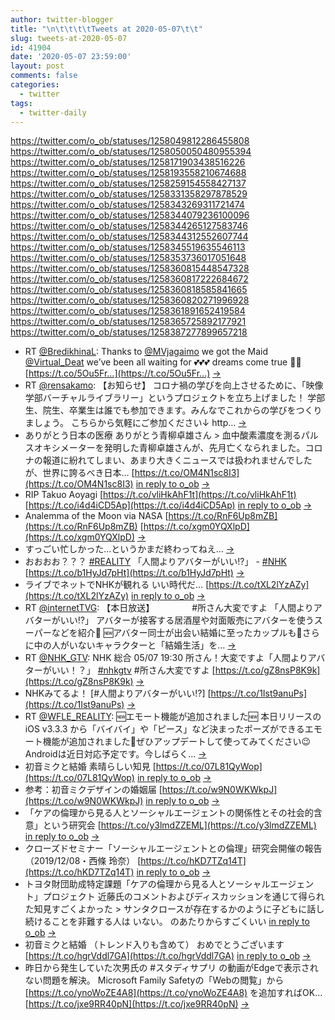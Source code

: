 ```yaml
---
author: twitter-blogger
title: "\n\t\t\t\tTweets at 2020-05-07\t\t"
slug: tweets-at-2020-05-07
id: 41904
date: '2020-05-07 23:59:00'
layout: post
comments: false
categories:
  - twitter
tags:
  - twitter-daily
---
```


https://twitter.com/o_ob/statuses/1258049812286455808 https://twitter.com/o_ob/statuses/1258050050480955394 https://twitter.com/o_ob/statuses/1258171903438516226 https://twitter.com/o_ob/statuses/1258193558210674688 https://twitter.com/o_ob/statuses/1258259154558427137 https://twitter.com/o_ob/statuses/1258331358297878529 https://twitter.com/o_ob/statuses/1258343269311721474 https://twitter.com/o_ob/statuses/1258344079236100096 https://twitter.com/o_ob/statuses/1258344265127583746 https://twitter.com/o_ob/statuses/1258344312552607744 https://twitter.com/o_ob/statuses/1258345519635546113 https://twitter.com/o_ob/statuses/1258353736017051648 https://twitter.com/o_ob/statuses/1258360815448547328 https://twitter.com/o_ob/statuses/1258360817222684672 https://twitter.com/o_ob/statuses/1258360818585841665 https://twitter.com/o_ob/statuses/1258360820271996928 https://twitter.com/o_ob/statuses/1258361891652419584 https://twitter.com/o_ob/statuses/1258365725892177921 https://twitter.com/o_ob/statuses/1258387277899657218  

*   RT [@BredikhinaL](https://twitter.com/BredikhinaL): Thanks to [@MVjagaimo](https://twitter.com/MVjagaimo) we got the Maid [@Virtual_Deat](https://twitter.com/Virtual_Deat) we’ve been all waiting for 💕💕💕 dreams come true 🦇🌺 [https://t.co/5Ou5Fr…](https://t.co/5Ou5Fr…) [->](https://twitter.com/o_ob/statuses/1258049812286455808)
*   RT [@rensakamo](https://twitter.com/rensakamo): 【お知らせ】 コロナ禍の学びを向上させるために、「映像学部バーチャルライブラリー」というプロジェクトを立ち上げました！ 学部生、院生、卒業生は誰でも参加できます。みんなでこれからの学びをつくりましょう。 こちらから気軽にご参加ください↓ http… [->](https://twitter.com/o_ob/statuses/1258050050480955394)
*   ありがとう日本の医療 ありがとう青柳卓雄さん > 血中酸素濃度を測るパルスオキシメーターを発明した青柳卓雄さんが、先月亡くなられました。コロナの報道に紛れてしまい、あまり大きくニュースでは扱われませんでしたが、世界に誇るべき日本… [https://t.co/OM4N1sc8I3](https://t.co/OM4N1sc8I3) [in reply to o_ob](https://twitter.com/o_ob/statuses/1257691523283513345) [->](https://twitter.com/o_ob/statuses/1258171903438516226)
*   RIP Takuo Aoyagi [https://t.co/vliHkAhF1t](https://t.co/vliHkAhF1t) [https://t.co/i4d4iCD5Ap](https://t.co/i4d4iCD5Ap) [in reply to o_ob](https://twitter.com/o_ob/statuses/1258171903438516226) [->](https://twitter.com/o_ob/statuses/1258193558210674688)
*   Analemma of the Moon via NASA [https://t.co/RnF6Up8mZB](https://t.co/RnF6Up8mZB) [https://t.co/xgm0YQXlpD](https://t.co/xgm0YQXlpD) [->](https://twitter.com/o_ob/statuses/1258259154558427137)
*   すっごい忙しかった…というかまだ終わってねえ… [->](https://twitter.com/o_ob/statuses/1258331358297878529)
*   おおおお？？？ [#REALITY](https://twitter.com/search?q=%23REALITY&src=hash) 「人間よりアバターがいい!?」 - [#NHK](https://twitter.com/search?q=%23NHK&src=hash) [https://t.co/b1HyJd7pHt](https://t.co/b1HyJd7pHt) [->](https://twitter.com/o_ob/statuses/1258343269311721474)
*   ライブでネットでNHKが観れる いい時代だ… [https://t.co/tXL2lYzAZy](https://t.co/tXL2lYzAZy) [in reply to o_ob](https://twitter.com/o_ob/statuses/1258343269311721474) [->](https://twitter.com/o_ob/statuses/1258344079236100096)
*   RT [@internetTVG](https://twitter.com/internetTVG): 【本日放送】 　　　　#所さん大変ですよ 「人間よりアバターがいい!?」 アバターが接客する居酒屋や対面販売にアバターを使うスーパーなどを紹介🤖 🆕アバター同士が出会い結婚に至ったカップルも🚻さらに中の人がいないキャラクターと「結婚生活」を… [->](https://twitter.com/o_ob/statuses/1258344265127583746)
*   RT [@NHK_GTV](https://twitter.com/NHK_GTV): NHK 総合 05/07 19:30 所さん！大変ですよ「人間よりアバターがいい！？」 [#nhkgtv](https://twitter.com/search?q=%23nhkgtv&src=hash) #所さん大変ですよ [https://t.co/gZ8nsP8K9k](https://t.co/gZ8nsP8K9k) [->](https://twitter.com/o_ob/statuses/1258344312552607744)
*   NHKみてるよ！ [#人間よりアバターがいい!?] [https://t.co/1Ist9anuPs](https://t.co/1Ist9anuPs) [->](https://twitter.com/o_ob/statuses/1258345519635546113)
*   RT [@WFLE_REALITY](https://twitter.com/WFLE_REALITY): 🆕エモート機能が追加されました🆕 本日リリースのiOS v3.3.3 から「バイバイ」や「ピース」など決まったポーズができるエモート機能が追加されました🎉ぜひアップデートして使ってみてください😉 Androidは近日対応予定です。今しばらく… [->](https://twitter.com/o_ob/statuses/1258353736017051648)
*   初音ミクと結婚 素晴らしい知見 [https://t.co/07L81QyWop](https://t.co/07L81QyWop) [in reply to o_ob](https://twitter.com/o_ob/statuses/1258345519635546113) [->](https://twitter.com/o_ob/statuses/1258360815448547328)
*   参考：初音ミクデザインの婚姻届 [https://t.co/w9N0WKWkpJ](https://t.co/w9N0WKWkpJ) [in reply to o_ob](https://twitter.com/o_ob/statuses/1258360815448547328) [->](https://twitter.com/o_ob/statuses/1258360817222684672)
*   「ケアの倫理から見る人とソーシャルエージェントの関係性とその社会的含意」という研究会 [https://t.co/y3lmdZZEML](https://t.co/y3lmdZZEML) [in reply to o_ob](https://twitter.com/o_ob/statuses/1258360817222684672) [->](https://twitter.com/o_ob/statuses/1258360818585841665)
*   クローズドセミナー「ソーシャルエージェントとの倫理」研究会開催の報告（2019/12/08・西條 玲奈） [https://t.co/hKD7TZq14T](https://t.co/hKD7TZq14T) [in reply to o_ob](https://twitter.com/o_ob/statuses/1258360818585841665) [->](https://twitter.com/o_ob/statuses/1258360820271996928)
*   トヨタ財団助成特定課題「ケアの倫理から見る人とソーシャルエージェント」プロジェクト 近藤氏のコメントおよびディスカッションを通じて得られた知見すごくよかった > サンタクロースが存在するかのように子どもに話し続けることを非難する人は いない。 のあたりからすごくいい [in reply to o_ob](https://twitter.com/o_ob/statuses/1258360820271996928) [->](https://twitter.com/o_ob/statuses/1258361891652419584)
*   初音ミクと結婚 （トレンド入りも含めて） おめでとうございます [https://t.co/hgrVddl7GA](https://t.co/hgrVddl7GA) [in reply to o_ob](https://twitter.com/o_ob/statuses/1258361891652419584) [->](https://twitter.com/o_ob/statuses/1258365725892177921)
*   昨日から発生していた次男氏の #スタディサプリ の動画がEdgeで表示されない問題を解決。 Microsoft Family Safetyの「Webの閲覧」から [https://t.co/ynoWoZE4A8](https://t.co/ynoWoZE4A8) を追加すればOK… [https://t.co/jxe9RR40pN](https://t.co/jxe9RR40pN) [->](https://twitter.com/o_ob/statuses/1258387277899657218)